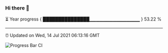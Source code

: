 ### Hi there 👋

⏳ Year progress { ███████████████▁▁▁▁▁▁▁▁▁▁▁▁▁▁▁ } 53.22 %

---

⏰ Updated on Wed, 14 Jul 2021 06:13:16 GMT

![Progress Bar CI](https://github.com/liununu/liununu/workflows/Progress%20Bar%20CI/badge.svg)
